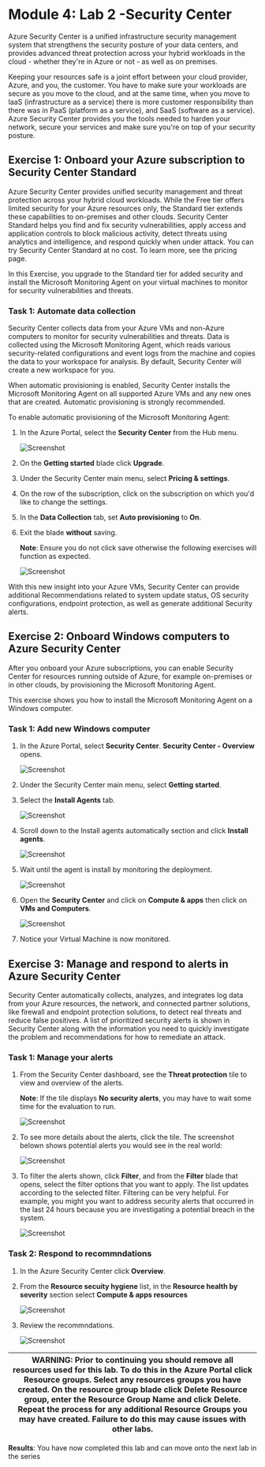 # Module 4: Lab 2 -Security Center


Azure Security Center is a unified infrastructure security management system that strengthens the security posture of your data centers, and provides advanced threat protection across your hybrid workloads in the cloud - whether they're in Azure or not - as well as on premises.

Keeping your resources safe is a joint effort between your cloud provider, Azure, and you, the customer. You have to make sure your workloads are secure as you move to the cloud, and at the same time, when you move to IaaS (infrastructure as a service) there is more customer responsibility than there was in PaaS (platform as a service), and SaaS (software as a service). Azure Security Center provides you the tools needed to harden your network, secure your services and make sure you're on top of your security posture.


## Exercise 1: Onboard your Azure subscription to Security Center Standard


Azure Security Center provides unified security management and threat protection across your hybrid cloud workloads. While the Free tier offers limited security for your Azure resources only, the Standard tier extends these capabilities to on-premises and other clouds. Security Center Standard helps you find and fix security vulnerabilities, apply access and application controls to block malicious activity, detect threats using analytics and intelligence, and respond quickly when under attack. You can try Security Center Standard at no cost. To learn more, see the pricing page.

In this Exercise, you upgrade to the Standard tier for added security and install the Microsoft Monitoring Agent on your virtual machines to monitor for security vulnerabilities and threats.


### Task 1: Automate data collection


Security Center collects data from your Azure VMs and non-Azure computers to monitor for security vulnerabilities and threats. Data is collected using the Microsoft Monitoring Agent, which reads various security-related configurations and event logs from the machine and copies the data to your workspace for analysis. By default, Security Center will create a new workspace for you.

When automatic provisioning is enabled, Security Center installs the Microsoft Monitoring Agent on all supported Azure VMs and any new ones that are created. Automatic provisioning is strongly recommended.


To enable automatic provisioning of the Microsoft Monitoring Agent:

1.  In the Azure Portal, select the **Security Center** from the Hub menu.

     ![Screenshot](../Media/Module-4/2019-12-30_17-22-08.png)

1.  On the **Getting started** blade click **Upgrade**.
     
1.  Under the Security Center main menu, select **Pricing & settings**.

2.  On the row of the subscription, click on the subscription on which you'd like to change the settings.
3.  In the **Data Collection** tab, set **Auto provisioning** to **On**.
4.  Exit the blade **without** saving.

    **Note**: Ensure you do not click save otherwise the following exercises will function as expected.

 
     ![Screenshot](../Media/Module-4/9818a400-e8c9-46cd-8c83-df666f4a31c1.png)

 With this new insight into your Azure VMs, Security Center can provide additional Recommendations related to system update status, OS security configurations, endpoint protection, as well as generate additional Security alerts.

## Exercise 2: Onboard Windows computers to Azure Security Center


After you onboard your Azure subscriptions, you can enable Security Center for resources running outside of Azure, for example on-premises or in other clouds, by provisioning the Microsoft Monitoring Agent.

This exercise shows you how to install the Microsoft Monitoring Agent on a Windows computer.


### Task 1: Add new Windows computer

1.  In the Azure Portal, select **Security Center**. **Security Center - Overview** opens.

       ![Screenshot](../Media/Module-4/be0ace9a-784d-4f1f-91de-594e18cc6f13.png)

3.  Under the Security Center main menu, select **Getting started**.
4.  Select the **Install Agents** tab.

       ![Screenshot](../Media/Module-4/1260c976-62a4-446b-a6af-b0576aef7492.png)

5.  Scroll down to the Install agents automatically section and click **Install agents**.

     ![Screenshot](../Media/Module-4/a0ad1076-7ccd-4747-a63c-1abb2ba09cf3.png)

1.  Wait until the agent is install by monitoring the deployment.

     ![Screenshot](../Media/Module-4/279abdec-9785-434c-bb0e-c90400f26a64.png)
 
1.  Open the **Security Center** and click on **Compute & apps** then click on **VMs and Computers**.

     ![Screenshot](../Media/Module-4/bbf6255b-0f13-4190-ac21-59f28e062d5e.png)
 
1.  Notice your Virtual Machine is now monitored.

## Exercise 3: Manage and respond to alerts in Azure Security Center


Security Center automatically collects, analyzes, and integrates log data from your Azure resources, the network, and connected partner solutions, like firewall and endpoint protection solutions, to detect real threats and reduce false positives. A list of prioritized security alerts is shown in Security Center along with the information you need to quickly investigate the problem and recommendations for how to remediate an attack.


### Task 1: Manage your alerts
 
1.  From the Security Center dashboard, see the  **Threat protection** tile to view and overview of the alerts.

    **Note**: If the tile displays **No security alerts**, you may have to wait some time for the evaluation to run.

       ![Screenshot](../Media/Module-4/8d976460-01b6-4266-91ed-d77760b063d4.png)

1.  To see more details about the alerts, click the tile.  The screenshot belown shows potential alerts you would see in the real world:

       ![Screenshot](../Media/Module-4/24e22242-7273-4d84-819b-501a8d6cf0e4.png)

1.  To filter the alerts shown, click **Filter**, and from the **Filter** blade that opens, select the filter options that you want to apply. The list updates according to the selected filter. Filtering can be very helpful. For example, you might you want to address security alerts that occurred in the last 24 hours because you are investigating a potential breach in the system.

       ![Screenshot](../Media/Module-4/f486410b-6664-48dd-b3ed-5a5b4e7bcbdb.png)

### Task 2: Respond to recommndations

1.  In the Azure Security Center click **Overview**.

1.  From the **Resource secuity hygiene** list, in the **Resource health by severity** section select **Compute & apps resources**

     ![Screenshot](../Media/Module-4/163f286f-740d-48a6-901b-e6693bec8f89.png)

1.  Review the recommndations.

       ![Screenshot](../Media/Module-4/686a999a-0ab5-4449-8087-a6cf16a455b4.png)


| WARNING: Prior to continuing you should remove all resources used for this lab.  To do this in the **Azure Portal** click **Resource groups**.  Select any resources groups you have created.  On the resource group blade click **Delete Resource group**, enter the Resource Group Name and click **Delete**.  Repeat the process for any additional Resource Groups you may have created. **Failure to do this may cause issues with other labs.** |
| --- |


**Results**: You have now completed this lab and can move onto the next lab in the series

